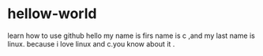 # hellow-world
learn how to use github
hello 
my name is firs name is c ,and my last name is linux.
because i love linux and c.you know about it .

